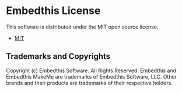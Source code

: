 Embedthis License
===

This software is distributed under the MIT open source license.

* [MIT](https://opensource.org/licenses/MIT)

Trademarks and Copyrights
---
Copyright (c) Embedthis Software. All Rights Reserved.
Embedthis and Embedthis MakeMe are trademarks of Embedthis Software, LLC.
Other brands and their products are trademarks of their respective holders.
